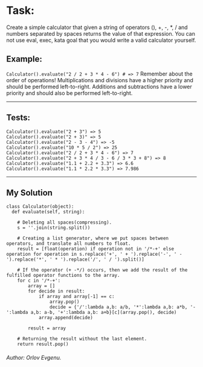 <h1>Task:</h1>
Create a simple calculator that given a string of operators (), +, -, *, / and numbers separated by spaces returns the value of that expression.
You can not use eval, exec, kata goal that you would write a valid calculator yourself.
<h2>Example:</h2>

`Calculator().evaluate("2 / 2 + 3 * 4 - 6") # => 7`
Remember about the order of operations! Multiplications and divisions have a higher priority and should be performed left-to-right. Additions and subtractions have a lower priority and should also be performed left-to-right.

<hr>

<h2>Tests:</h2>

```
Calculator().evaluate("2 + 3") => 5
Calculator().evaluate("2 + 3)" => 5
Calculator().evaluate("2 - 3 - 4") => -5
Calculator().evaluate("10 * 5 / 2") => 25
Calculator().evaluate("2 / 2 + 3 * 4 - 6") => 7
Calculator().evaluate("2 + 3 * 4 / 3 - 6 / 3 * 3 + 8") => 8
Calculator().evaluate("1.1 + 2.2 + 3.3") => 6.6
Calculator().evaluate("1.1 * 2.2 * 3.3") => 7.986
```

<hr>

<h2>My Solution</h2>
    
```
class Calculator(object):
  def evaluate(self, string):
  
    # Deleting all spaces(compressing).
    s = ''.join(string.split())
    
    # Creating a list generator, where we put spaces between operators, and translate all numbers to float.
    result = [float(operation) if operation not in '/*-+' else operation for operation in s.replace('+', ' + ').replace('-', ' - ').replace('*', ' * ').replace('/', ' / ').split()]
    
    # If the operator (+ -*/) occurs, then we add the result of the fulfilled operator functions to the array.
    for c in '/*-+':
        array = []
        for decide in result:
            if array and array[-1] == c:
                array.pop()
                decide = {'/':lambda a,b: a/b, '*':lambda a,b: a*b, '-':lambda a,b: a-b, '+':lambda a,b: a+b}[c](array.pop(), decide)
            array.append(decide)
                
        result = array
        
    # Returning the result without the last element.
    return result.pop()
```
<h6><span>Author:</span> Orlov Evgenu.</h6>
